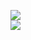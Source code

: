 [![](https://img.shields.io/badge/Made%20With-Github%20Spray-lightgrey.svg?style=for-the-badge&logo=github)](https://github.com/Annihil/github-spray#5391)  
[![](https://i.imgur.com/2DrTn0Z.gif)](https://github.com/Annihil/github-spray)